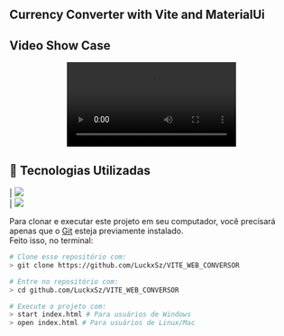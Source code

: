 ## Currency Converter with Vite and MaterialUi

## Video Show Case

<div align="center">
  <video src="/showcase.mp4" />
</div>

## 🚀 Tecnologias Utilizadas

| <img src="https://img.shields.io/badge/Material--UI-0081CB?style=for-the-badge&logo=material-ui&logoColor=white" />  
| <img src="https://img.shields.io/badge/React-20232A?style=for-the-badge&logo=react&logoColor=61DAFB" />

Para clonar e executar este projeto em seu computador, você precisará apenas que o [Git](https://git-scm.com/) esteja previamente instalado.<br>
Feito isso, no terminal:

```bash
# Clone esse repositório com:
> git clone https://github.com/LuckxSz/VITE_WEB_CONVERSOR

# Entre no repositório com:
> cd github.com/LuckxSz/VITE_WEB_CONVERSOR

# Execute o projeto com:
> start index.html # Para usuários de Windows
> open index.html # Para usuários de Linux/Mac
```
